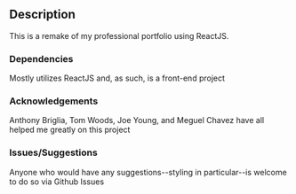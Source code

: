 ## Description

This is a remake of my professional portfolio using ReactJS.

### Dependencies

Mostly utilizes ReactJS and, as such, is a front-end project

### Acknowledgements

Anthony Briglia, Tom Woods, Joe Young, and Meguel Chavez have all helped me greatly on this project

### Issues/Suggestions

Anyone who would have any suggestions--styling in particular--is welcome to do so via Github Issues




